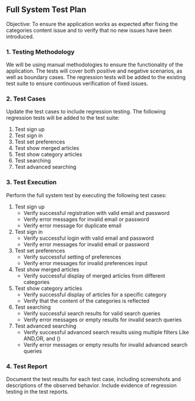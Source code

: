 <h2>Full System Test Plan</h2>
<p>Objective: To ensure the application works as expected after fixing the categories content issue and to verify that no new issues have been introduced.</p>
<h3>1. Testing Methodology</h3>
<p>We will be using manual methodologies to ensure the functionality of the application. The tests will cover both positive and negative scenarios, as well as boundary cases. The regression tests will be added to the existing test suite to ensure continuous verification of fixed issues.</p>
<h3>2. Test Cases</h3>
<p>Update the test cases to include regression testing. The following regression tests will be added to the test suite:</p>
<ol>
  <li>Test sign up</li>
  <li>Test sign in</li>
  <li>Test set preferences</li>
  <li>Test show merged articles</li>
  <li>Test show category articles</li>
  <li>Test searching</li>
  <li>Test advanced searching</li>
</ol>
<h3>3. Test Execution</h3>
<p>Perform the full system test by executing the following test cases:</p>
<ol>
  <li>Test sign up
    <ul>
      <li>Verify successful registration with valid email and password</li>
      <li>Verify error messages for invalid email or password</li>
      <li>Verify error message for duplicate email</li>
    </ul>
  </li>
  <li>Test sign in
    <ul>
      <li>Verify successful login with valid email and password</li>
      <li>Verify error messages for invalid email or password</li>
    </ul>
  </li>
  <li>Test set preferences
    <ul>
      <li>Verify successful setting of preferences</li>
      <li>Verify error messages for invalid preferences input</li>
    </ul>
  </li>
  <li>Test show merged articles
    <ul>
      <li>Verify successful display of merged articles from different categories</li>
    </ul>
  </li>
  <li>Test show category articles
    <ul>
      <li>Verify successful display of articles for a specific category</li>
      <li>Verify that the content of the categories is reflected</li>
    </ul>
  </li>
  <li>Test searching
    <ul>
      <li>Verify successful search results for valid search queries</li>
      <li>Verify error messages or empty results for invalid search queries</li>
    </ul>
  </li>
  <li>Test advanced searching
    <ul>
      <li>Verify successful advanced search results using multiple filters Like AND,OR, and ()</li>
      <li>Verify error messages or empty results for invalid advanced search queries</li>
    </ul>
  </li>
</ol>
<h3>4. Test Report</h3>
<p>Document the test results for each test case, including screenshots and descriptions of the observed behavior. Include evidence of regression testing in the test reports.</p>
